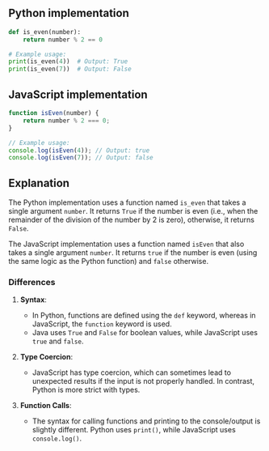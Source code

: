 ## Python implementation

```python
def is_even(number):
    return number % 2 == 0

# Example usage:
print(is_even(4))  # Output: True
print(is_even(7))  # Output: False
```

## JavaScript implementation

```javascript
function isEven(number) {
    return number % 2 === 0;
}

// Example usage:
console.log(isEven(4)); // Output: true
console.log(isEven(7)); // Output: false
```

## Explanation

The Python implementation uses a function named `is_even` that takes a single argument `number`. It returns `True` if the number is even (i.e., when the remainder of the division of the number by 2 is zero), otherwise, it returns `False`.

The JavaScript implementation uses a function named `isEven` that also takes a single argument `number`. It returns `true` if the number is even (using the same logic as the Python function) and `false` otherwise.

### Differences

1. **Syntax**: 
   - In Python, functions are defined using the `def` keyword, whereas in JavaScript, the `function` keyword is used.
   - Java uses `True` and `False` for boolean values, while JavaScript uses `true` and `false`.

2. **Type Coercion**:
   - JavaScript has type coercion, which can sometimes lead to unexpected results if the input is not properly handled. In contrast, Python is more strict with types.
   
3. **Function Calls**:
   - The syntax for calling functions and printing to the console/output is slightly different. Python uses `print()`, while JavaScript uses `console.log()`.
